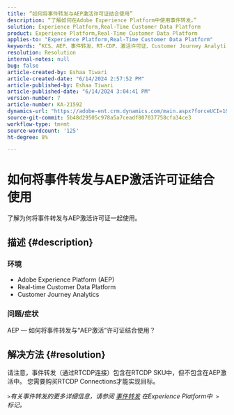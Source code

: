 ```yaml
---
title: “如何将事件转发与AEP激活许可证结合使用”
description: “了解如何在Adobe Experience Platform中使用事件转发。”
solution: Experience Platform,Real-Time Customer Data Platform
product: Experience Platform,Real-Time Customer Data Platform
applies-to: "Experience Platform,Real-Time Customer Data Platform"
keywords: “KCS、AEP、事件转发、RT-CDP、激活许可证、Customer Journey Analytics、Adobe Experience Platform”
resolution: Resolution
internal-notes: null
bug: false
article-created-by: Eshaa Tiwari
article-created-date: "6/14/2024 2:57:52 PM"
article-published-by: Eshaa Tiwari
article-published-date: "6/14/2024 3:04:41 PM"
version-number: 7
article-number: KA-21592
dynamics-url: "https://adobe-ent.crm.dynamics.com/main.aspx?forceUCI=1&pagetype=entityrecord&etn=knowledgearticle&id=bd391872-5e2a-ef11-840a-6045bd029b18"
source-git-commit: 5b48d29505c978a5a7ceadf807037758cfa34ce3
workflow-type: tm+mt
source-wordcount: '125'
ht-degree: 8%

---
```


# 如何将事件转发与AEP激活许可证结合使用


了解为何将事件转发与AEP激活许可证一起使用。

## 描述 {#description}


### 环境

- Adobe Experience Platform (AEP)
- Real-time Customer Data Platform
- Customer Journey Analytics


### 问题/症状

AEP — 如何将事件转发与“AEP激活”许可证结合使用？


## 解决方法 {#resolution}


请注意，事件转发（通过RTCDP连接）包含在RTCDP SKU中，但不包含在AEP激活中。
您需要购买RTCDP Connections才能实现目标。

*`>`有关事件转发的更多详细信息，请参阅 [事件转发](https://experienceleague.adobe.com/docs/experience-platform/tags/event-forwarding/overview.html?lang=en) 在Experience Platform中  `>`  标记。*


